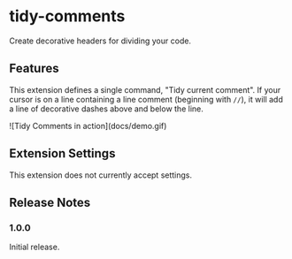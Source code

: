 # tidy-comments

Create decorative headers for dividing your code.

## Features

This extension defines a single command, "Tidy current comment". If your cursor is on a line containing
a line comment (beginning with `//`), it will add a line of decorative dashes above and below the line.

\!\[Tidy Comments in action\]\(docs/demo.gif\)

## Extension Settings

This extension does not currently accept settings.

## Release Notes

### 1.0.0

Initial release.
